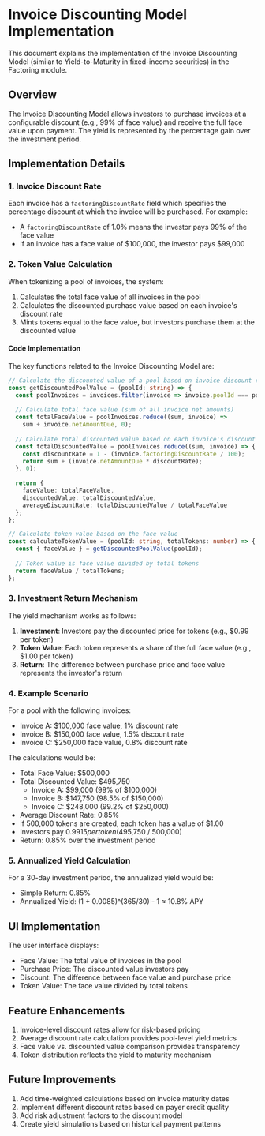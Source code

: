 # Invoice Discounting Model Implementation

This document explains the implementation of the Invoice Discounting Model (similar to Yield-to-Maturity in fixed-income securities) in the Factoring module.

## Overview

The Invoice Discounting Model allows investors to purchase invoices at a configurable discount (e.g., 99% of face value) and receive the full face value upon payment. The yield is represented by the percentage gain over the investment period.

## Implementation Details

### 1. Invoice Discount Rate

Each invoice has a `factoringDiscountRate` field which specifies the percentage discount at which the invoice will be purchased. For example:
- A `factoringDiscountRate` of 1.0% means the investor pays 99% of the face value
- If an invoice has a face value of $100,000, the investor pays $99,000

### 2. Token Value Calculation

When tokenizing a pool of invoices, the system:
1. Calculates the total face value of all invoices in the pool
2. Calculates the discounted purchase value based on each invoice's discount rate
3. Mints tokens equal to the face value, but investors purchase them at the discounted value

#### Code Implementation

The key functions related to the Invoice Discounting Model are:

```typescript
// Calculate the discounted value of a pool based on invoice discount rates
const getDiscountedPoolValue = (poolId: string) => {
  const poolInvoices = invoices.filter(invoice => invoice.poolId === poolId);
  
  // Calculate total face value (sum of all invoice net amounts)
  const totalFaceValue = poolInvoices.reduce((sum, invoice) => 
    sum + invoice.netAmountDue, 0);
  
  // Calculate total discounted value based on each invoice's discount rate
  const totalDiscountedValue = poolInvoices.reduce((sum, invoice) => {
    const discountRate = 1 - (invoice.factoringDiscountRate / 100);
    return sum + (invoice.netAmountDue * discountRate);
  }, 0);
  
  return { 
    faceValue: totalFaceValue, 
    discountedValue: totalDiscountedValue,
    averageDiscountRate: totalDiscountedValue / totalFaceValue
  };
};

// Calculate token value based on the face value
const calculateTokenValue = (poolId: string, totalTokens: number) => {
  const { faceValue } = getDiscountedPoolValue(poolId);
  
  // Token value is face value divided by total tokens
  return faceValue / totalTokens;
};
```

### 3. Investment Return Mechanism

The yield mechanism works as follows:

1. **Investment**: Investors pay the discounted price for tokens (e.g., $0.99 per token)
2. **Token Value**: Each token represents a share of the full face value (e.g., $1.00 per token)
3. **Return**: The difference between purchase price and face value represents the investor's return

### 4. Example Scenario

For a pool with the following invoices:
- Invoice A: $100,000 face value, 1% discount rate
- Invoice B: $150,000 face value, 1.5% discount rate
- Invoice C: $250,000 face value, 0.8% discount rate

The calculations would be:
- Total Face Value: $500,000
- Total Discounted Value: $495,750
  - Invoice A: $99,000 (99% of $100,000)
  - Invoice B: $147,750 (98.5% of $150,000)
  - Invoice C: $248,000 (99.2% of $250,000)
- Average Discount Rate: 0.85%
- If 500,000 tokens are created, each token has a value of $1.00
- Investors pay $0.9915 per token ($495,750 / 500,000)
- Return: 0.85% over the investment period

### 5. Annualized Yield Calculation

For a 30-day investment period, the annualized yield would be:
- Simple Return: 0.85%
- Annualized Yield: (1 + 0.0085)^(365/30) - 1 ≈ 10.8% APY

## UI Implementation

The user interface displays:
- Face Value: The total value of invoices in the pool
- Purchase Price: The discounted value investors pay
- Discount: The difference between face value and purchase price
- Token Value: The face value divided by total tokens

## Feature Enhancements

1. Invoice-level discount rates allow for risk-based pricing
2. Average discount rate calculation provides pool-level yield metrics
3. Face value vs. discounted value comparison provides transparency
4. Token distribution reflects the yield to maturity mechanism

## Future Improvements

1. Add time-weighted calculations based on invoice maturity dates
2. Implement different discount rates based on payer credit quality
3. Add risk adjustment factors to the discount model
4. Create yield simulations based on historical payment patterns 